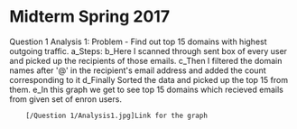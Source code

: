 # Midterm Spring 2017

Question 1
    Analysis 1: Problem - Find out top 15 domains with highest outgoing traffic.
        a_Steps:
        b_Here I scanned through sent box of every user and picked up the recipients of those emails.
        c_Then I filtered the domain names after '@' in the recipient's email address and added the count corresponding to it
        d_Finally Sorted the data and picked up the top 15 from them.
        e_In this graph we get to see top 15 domains which recieved emails from given set of enron users.
        
        [/Question 1/Analysis1.jpg]Link for the graph 
        
        
